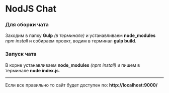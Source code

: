# NodJS Chat 

<h3>Для cборки чата</h3>
<p>Заходим в папку <strong>Gulp</strong> <em>(в терминале)</em> и устанавливаем <strong>node_modules</strong> <em>npm install</em> и собираем проект, водим в терминал <strong>gulp build</strong>.</p>

<h3>Запуск чата</h3>
<p>В корне устанавливаем <strong>node_modules</strong> <em>(npm install)</em> и пишем в терминале <strong>node index.js</strong>.</p>

<hr/>

<p>Если все правильно то сайт будет доступен по: <strong>http://localhost:9000/</strong></p>
